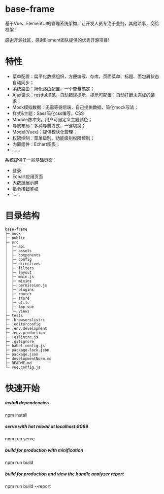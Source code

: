 # base-frame
基于Vue、ElementUI的管理系统架构，让开发人员专注于业务，其他琐事，交给框架！

感谢开源社区，感谢Element团队提供的优秀开源项目!

# 特性
- 菜单配置：扁平化数据组织，方便编写、存库，页面菜单、标题、面包屑状态自动同步；
- 系统路由：简化路由配置，一个变量搞定；
- Ajax请求：restful规范，自动错误提示，提示可配置；自动打断未完成的请求；
- Mock模拟数据：无需等待后端，自己提供数据，简化mock写法；
- 样式&主题：Sass简化css编写，CSS
- Module防冲突，用户可自定义主题颜色；
- 导航布局：多种导航方式，一键切换；
- Model(Vuex)：提供模块化管理；
- 权限控制：菜单级别、功能级别权限控制；
- 内置组件：Echart图表；
- ......

系统提供了一些基础页面：
- 登录
- Echart应用页面
- 大数据展示屏
- 指令按钮鉴权
- ......

# 目录结构

```
base-frame
├─ mock
├─ public
├─ src
│  ├─ api
│  ├─ assets
│  ├─ components
│  ├─ config
│  ├─ directives
│  ├─ filters
│  ├─ layout
│  ├─ main.js
│  ├─ mixins
│  ├─ permission.js
│  ├─ plugins
│  ├─ router
│  ├─ store
│  ├─ utils
│  ├─ App.vue
│  └─ views
├─ tests
├─ .browserslistrc
├─ .editorconfig
├─ .env.development
├─ .env.production
├─ .eslintrc.js
├─ .gitignore
├─ babel.config.js
├─ package-lock.json
├─ package.json
├─ developmentNorm.md
├─ README.md
└─ vue.config.js

```

# 快速开始
##### install dependencies
npm install

#####  serve with hot reload at localhost:8089
npm run serve

#####  build for production with minification
npm run build

#####  build for production and view the bundle analyzer report
npm run build --report
